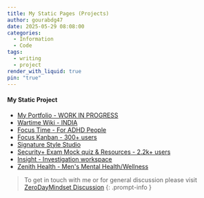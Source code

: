 ```yaml
---
title: My Static Pages (Projects)
author: gourabdg47
date: 2025-05-29 08:08:00
categories:
  - Information
  - Code
tags:
  - writing
  - project
render_with_liquid: true
pin: "true"
---
```


#### My Static Project

- [My Portfolio - WORK IN PROGRESS](https://gourab-portfolio-26.netlify.app/)
- [Wartime Wiki - INDIA](https://gourabdg47.github.io/assets/code/wartime_wiki/wartime_wiki_india.html)
- [Focus Time - For ADHD People](https://gourabdg47.github.io/assets/code/focustime-landing-page.html)
- [Focus Kanban - 300+ users](https://gourabdg47.github.io/assets/code/simple-task-tracker.html)
- [Signature Style Studio](https://gourabdg47.github.io/assets/code/sig_style_generator/sig-style-generator-v1.html)
- [Security+ Exam Mock quiz & Resources - 2.2k+ users](https://gourabdg47.github.io/assets/projects/security_exam_quiz/index.html)
- [Insight - Investigation workspace](https://gourabdg47.github.io/assets/projects/investigation_workspace/index.html)
- [Zenith Health - Men's Mental Health/Wellness](https://zenithmen.surge.sh/)


> To get in touch with me or for general discussion please visit [ZeroDayMindset Discussion](https://github.com/orgs/X3N0-G0D/discussions) 
{: .prompt-info }
